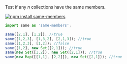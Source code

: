 Test if any _n_ collections have the same members.

[![npm install same-members](https://nodei.co/npm/same-members.png?mini=true)](https://nodei.co/npm/same-members/)

```js
import same as 'same-members';

same([2,1], [1,2]); //true
same([1,2,3], [1,3,2], [2,1,3]); //true
same([1,2,3], [1,2]); //false
same([1,2], new Set([2,1])); //true
same(new Set([1,2]), new Set([2,1])); //true
same(new Map([[1,1], [2,2]]), new Set([2,1])); //true
```